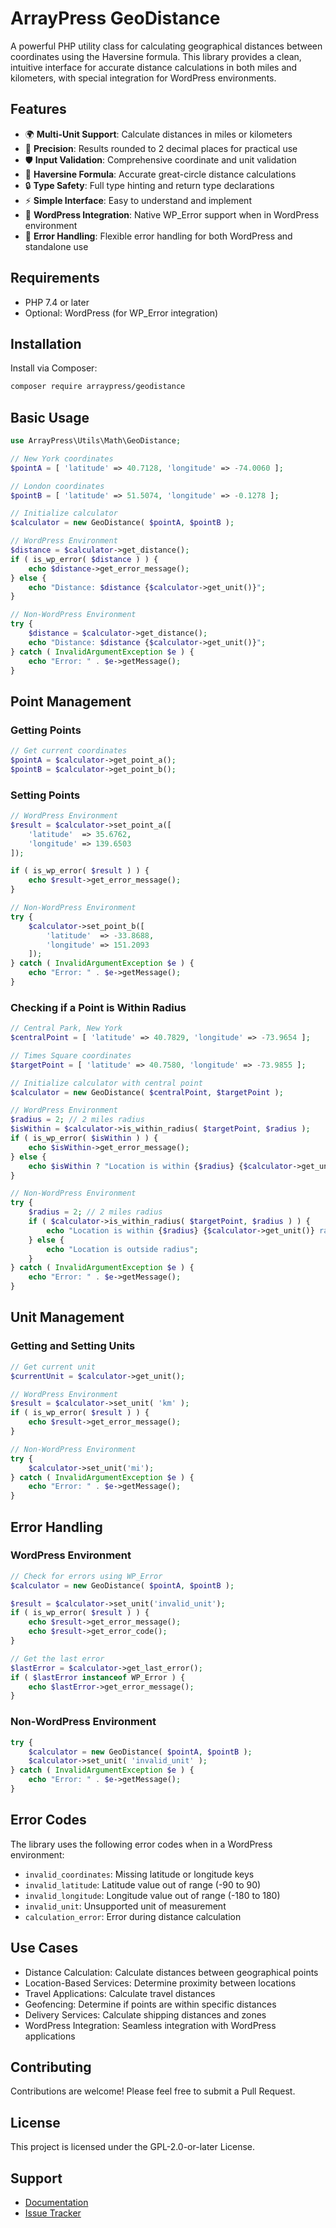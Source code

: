 # ArrayPress GeoDistance

A powerful PHP utility class for calculating geographical distances between coordinates using the Haversine formula. This library provides a clean, intuitive interface for accurate distance calculations in both miles and kilometers, with special integration for WordPress environments.

## Features

- 🌍 **Multi-Unit Support**: Calculate distances in miles or kilometers
- 🎯 **Precision**: Results rounded to 2 decimal places for practical use
- 🛡️ **Input Validation**: Comprehensive coordinate and unit validation
- 📐 **Haversine Formula**: Accurate great-circle distance calculations
- 🔒 **Type Safety**: Full type hinting and return type declarations
- ⚡ **Simple Interface**: Easy to understand and implement
- 🔄 **WordPress Integration**: Native WP_Error support when in WordPress environment
- 🚫 **Error Handling**: Flexible error handling for both WordPress and standalone use

## Requirements

- PHP 7.4 or later
- Optional: WordPress (for WP_Error integration)

## Installation

Install via Composer:

```bash
composer require arraypress/geodistance
```

## Basic Usage

```php
use ArrayPress\Utils\Math\GeoDistance;

// New York coordinates
$pointA = [ 'latitude' => 40.7128, 'longitude' => -74.0060 ];

// London coordinates
$pointB = [ 'latitude' => 51.5074, 'longitude' => -0.1278 ];

// Initialize calculator
$calculator = new GeoDistance( $pointA, $pointB );

// WordPress Environment
$distance = $calculator->get_distance();
if ( is_wp_error( $distance ) ) {
    echo $distance->get_error_message();
} else {
    echo "Distance: $distance {$calculator->get_unit()}";
}

// Non-WordPress Environment
try {
    $distance = $calculator->get_distance();
    echo "Distance: $distance {$calculator->get_unit()}";
} catch ( InvalidArgumentException $e ) {
    echo "Error: " . $e->getMessage();
}
```

## Point Management

### Getting Points

```php
// Get current coordinates
$pointA = $calculator->get_point_a();
$pointB = $calculator->get_point_b();
```

### Setting Points

```php
// WordPress Environment
$result = $calculator->set_point_a([
    'latitude'  => 35.6762,
    'longitude' => 139.6503
]);

if ( is_wp_error( $result ) ) {
    echo $result->get_error_message();
}

// Non-WordPress Environment
try {
    $calculator->set_point_b([
        'latitude'  => -33.8688,
        'longitude' => 151.2093
    ]);
} catch ( InvalidArgumentException $e ) {
    echo "Error: " . $e->getMessage();
}
```

### Checking if a Point is Within Radius

```php
// Central Park, New York
$centralPoint = [ 'latitude' => 40.7829, 'longitude' => -73.9654 ];

// Times Square coordinates
$targetPoint = [ 'latitude' => 40.7580, 'longitude' => -73.9855 ];

// Initialize calculator with central point
$calculator = new GeoDistance( $centralPoint, $targetPoint );

// WordPress Environment
$radius = 2; // 2 miles radius
$isWithin = $calculator->is_within_radius( $targetPoint, $radius );
if ( is_wp_error( $isWithin ) ) {
    echo $isWithin->get_error_message();
} else {
    echo $isWithin ? "Location is within {$radius} {$calculator->get_unit()} radius" : "Location is outside radius";
}

// Non-WordPress Environment
try {
    $radius = 2; // 2 miles radius
    if ( $calculator->is_within_radius( $targetPoint, $radius ) ) {
        echo "Location is within {$radius} {$calculator->get_unit()} radius";
    } else {
        echo "Location is outside radius";
    }
} catch ( InvalidArgumentException $e ) {
    echo "Error: " . $e->getMessage();
}
```

## Unit Management

### Getting and Setting Units

```php
// Get current unit
$currentUnit = $calculator->get_unit();

// WordPress Environment
$result = $calculator->set_unit( 'km' );
if ( is_wp_error( $result ) ) {
    echo $result->get_error_message();
}

// Non-WordPress Environment
try {
    $calculator->set_unit('mi');
} catch ( InvalidArgumentException $e ) {
    echo "Error: " . $e->getMessage();
}
```

## Error Handling

### WordPress Environment

```php
// Check for errors using WP_Error
$calculator = new GeoDistance( $pointA, $pointB );

$result = $calculator->set_unit('invalid_unit');
if ( is_wp_error( $result ) ) {
    echo $result->get_error_message();
    echo $result->get_error_code();
}

// Get the last error
$lastError = $calculator->get_last_error();
if ( $lastError instanceof WP_Error ) {
    echo $lastError->get_error_message();
}
```

### Non-WordPress Environment

```php
try {
    $calculator = new GeoDistance( $pointA, $pointB );
    $calculator->set_unit( 'invalid_unit' );
} catch ( InvalidArgumentException $e ) {
    echo "Error: " . $e->getMessage();
}
```

## Error Codes

The library uses the following error codes when in a WordPress environment:

- `invalid_coordinates`: Missing latitude or longitude keys
- `invalid_latitude`: Latitude value out of range (-90 to 90)
- `invalid_longitude`: Longitude value out of range (-180 to 180)
- `invalid_unit`: Unsupported unit of measurement
- `calculation_error`: Error during distance calculation

## Use Cases

- Distance Calculation: Calculate distances between geographical points
- Location-Based Services: Determine proximity between locations
- Travel Applications: Calculate travel distances
- Geofencing: Determine if points are within specific distances
- Delivery Services: Calculate shipping distances and zones
- WordPress Integration: Seamless integration with WordPress applications

## Contributing

Contributions are welcome! Please feel free to submit a Pull Request.

## License

This project is licensed under the GPL-2.0-or-later License.

## Support

- [Documentation](https://github.com/arraypress/geodistance)
- [Issue Tracker](https://github.com/arraypress/geodistance/issues)